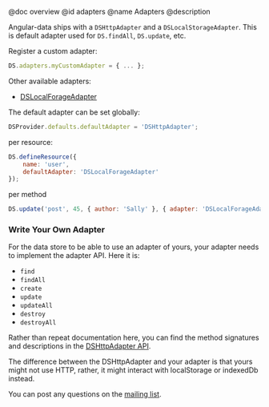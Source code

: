 @doc overview
@id adapters
@name Adapters
@description

Angular-data ships with a `DSHttpAdapter` and a `DSLocalStorageAdapter`. This is default adapter
used for `DS.findAll`, `DS.update`, etc.

Register a custom adapter:
```js
DS.adapters.myCustomAdapter = { ... };
```

Other available adapters:

- [DSLocalForageAdapter](https://github.com/jmdobry/angular-data-localForage)

The default adapter can be set globally:

```js
DSProvider.defaults.defaultAdapter = 'DSHttpAdapter';
```

per resource:

```js
DS.defineResource({
	name: 'user',
	defaultAdapter: 'DSLocalForageAdapter'
});
```

per method

```js
DS.update('post', 45, { author: 'Sally' }, { adapter: 'DSLocalForageAdapter' });
```

### Write Your Own Adapter

For the data store to be able to use an adapter of yours, your adapter needs to implement the adapter API. Here it is:

- `find`
- `findAll`
- `create`
- `update`
- `updateAll`
- `destroy`
- `destroyAll`

Rather than repeat documentation here, you can find the method signatures and descriptions in the [DSHttpAdapter API](/documentation/api/angular-data/DSHttpAdapter.methods:find).

The difference between the DSHttpAdapter and your adapter is that yours might not use HTTP, rather, it might interact with localStorage or indexedDb instead.

You can post any questions on the [mailing list](https://groups.google.com/forum/?fromgroups#!forum/angular-data).
